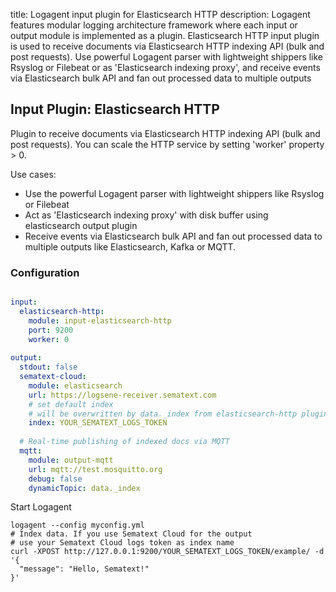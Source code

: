 title: Logagent input plugin for Elasticsearch HTTP 
description: Logagent features modular logging architecture framework where each input or output module is implemented as a plugin. Elasticsearch HTTP input plugin is used to receive documents via Elasticsearch HTTP indexing API (bulk and post requests). Use powerful Logagent parser with lightweight shippers like Rsyslog or Filebeat or as 'Elasticsearch indexing proxy', and receive events via Elasticsearch bulk API and fan out processed data to multiple outputs 

## Input Plugin: Elasticsearch HTTP

Plugin to receive documents via Elasticsearch HTTP indexing API (bulk and post requests). You can scale the HTTP service by setting 'worker' property > 0. 

Use cases: 

- Use the powerful Logagent parser with lightweight shippers like Rsyslog or Filebeat
- Act as 'Elasticsearch indexing proxy' with disk buffer using elasticsearch output plugin
- Receive events via Elasticsearch bulk API and fan out processed data to multiple outputs like Elasticsearch, Kafka or MQTT. 

### Configuration

```yaml

input:
  elasticsearch-http:
    module: input-elasticsearch-http
    port: 9200
    worker: 0
      
output: 
  stdout: false
  sematext-cloud:
    module: elasticsearch
    url: https://logsene-receiver.sematext.com
    # set default index
    # will be overwritten by data._index from elasticsearch-http plugin
    index: YOUR_SEMATEXT_LOGS_TOKEN
  
  # Real-time publishing of indexed docs via MQTT
  mqtt:
    module: output-mqtt
    url: mqtt://test.mosquitto.org
    debug: false
    dynamicTopic: data._index

```

Start Logagent

```
logagent --config myconfig.yml
# Index data. If you use Sematext Cloud for the output
# use your Sematext Cloud logs token as index name 
curl -XPOST http://127.0.0.1:9200/YOUR_SEMATEXT_LOGS_TOKEN/example/ -d '{
  "message": "Hello, Sematext!"
}'
```

